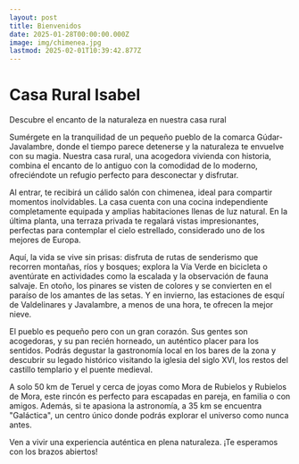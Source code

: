 ```yaml
---
layout: post
title: Bienvenidos
date: 2025-01-28T00:00:00.000Z
image: img/chimenea.jpg
lastmod: 2025-02-01T10:39:42.877Z
---
```


# Casa Rural Isabel

Descubre el encanto de la naturaleza en nuestra casa rural

Sumérgete en la tranquilidad de un pequeño pueblo de la comarca Gúdar-Javalambre, donde el tiempo parece detenerse y la naturaleza te envuelve con su magia. Nuestra casa rural, una acogedora vivienda con historia, combina el encanto de lo antiguo con la comodidad de lo moderno, ofreciéndote un refugio perfecto para desconectar y disfrutar.

Al entrar, te recibirá un cálido salón con chimenea, ideal para compartir momentos inolvidables. La casa cuenta con una cocina independiente completamente equipada y amplias habitaciones llenas de luz natural. En la última planta, una terraza privada te regalará vistas impresionantes, perfectas para contemplar el cielo estrellado, considerado uno de los mejores de Europa.

Aquí, la vida se vive sin prisas: disfruta de rutas de senderismo que recorren montañas, ríos y bosques; explora la Vía Verde en bicicleta o aventúrate en actividades como la escalada y la observación de fauna salvaje. En otoño, los pinares se visten de colores y se convierten en el paraíso de los amantes de las setas. Y en invierno, las estaciones de esquí de Valdelinares y Javalambre, a menos de una hora, te ofrecen la mejor nieve.

El pueblo es pequeño pero con un gran corazón. Sus gentes son acogedoras, y su pan recién horneado, un auténtico placer para los sentidos. Podrás degustar la gastronomía local en los bares de la zona y descubrir su legado histórico visitando la iglesia del siglo XVI, los restos del castillo templario y el puente medieval.

A solo 50 km de Teruel y cerca de joyas como Mora de Rubielos y Rubielos de Mora, este rincón es perfecto para escapadas en pareja, en familia o con amigos. Además, si te apasiona la astronomía, a 35 km se encuentra "Galáctica", un centro único donde podrás explorar el universo como nunca antes.

Ven a vivir una experiencia auténtica en plena naturaleza. ¡Te esperamos con los brazos abiertos!
